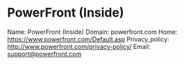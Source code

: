 
# PowerFront (Inside)

Name: PowerFront (Inside)
Domain: powerfront.com
Home: https://www.powerfront.com/Default.asp
Privacy_policy: http://www.powerfront.com/privacy-policy/
Email: support@powerfront.com
